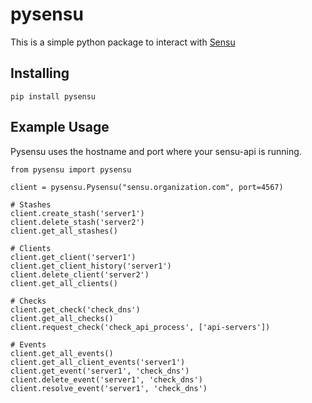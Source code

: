 pysensu
=======

This is a simple python package to interact with [Sensu](https://github.com/sensu/sensu)

Installing
----------

    pip install pysensu

Example Usage
-------------
Pysensu uses the hostname and port where your sensu-api is running.

    from pysensu import pysensu

    client = pysensu.Pysensu("sensu.organization.com", port=4567)

    # Stashes
    client.create_stash('server1')
    client.delete_stash('server2')
    client.get_all_stashes()

    # Clients
    client.get_client('server1')
    client.get_client_history('server1')
    client.delete_client('server2')
    client.get_all_clients()

    # Checks
    client.get_check('check_dns')
    client.get_all_checks()
    client.request_check('check_api_process', ['api-servers'])

    # Events
    client.get_all_events()
    client.get_all_client_events('server1')
    client.get_event('server1', 'check_dns')
    client.delete_event('server1', 'check_dns')
    client.resolve_event('server1', 'check_dns')
